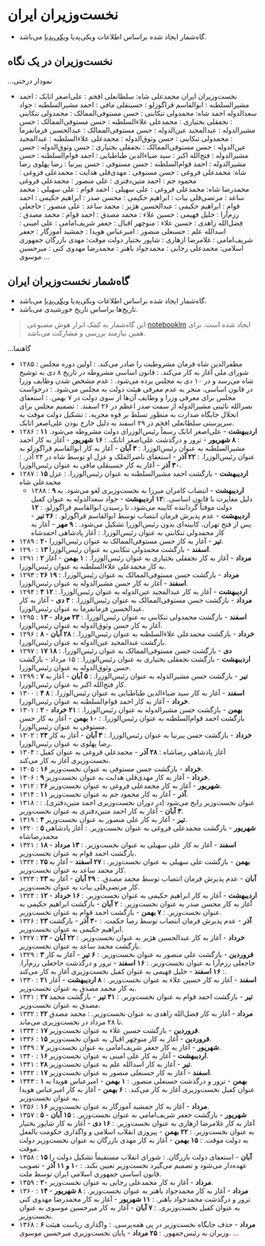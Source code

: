 # نخست‌وزیران ایران

- گاه‌شمار ایجاد شده براساس اطلاعات ویکی‌پدیا [ویکی‌پدیا](https://w.wiki/BuoM) می‌باشد.

## نخست‌وزیران در یک نگاه

...نمودار درختی
- نخست‌وزیران ایران
محمدعلی شاه: سلطانعلی افخم
        : علی‌اصغر اتابک
        : احمد مشیرالسلطنه
        : ابوالقاسم قراگوزلو
        : حسینقلی مافی
        : احمد مشیرالسلطنه
        : جواد سعدالدوله
احمد شاه: محمدولی تنکابنی
        : حسن مستوفی‌الممالک
        : محمدولی تنکابنی
        : نجفقلی بختیاری
        : محمدعلی علاءالسلطنه
        : حسن مستوفی‌الممالک
        : حسن مشیرالدوله
        : عبدالمجید عین‌الدوله
        : حسن مستوفی‌الممالک
        : عبدالحسین فرمانفرما
        : محمدولی تنکابنی
        : حسن وثوق‌الدوله
        : محمدعلی علاءالسلطنه
        : عبدالمجید عین‌الدوله
        : حسن مستوفی‌الممالک
        : نجفقلی بختیاری
        : حسن وثوق‌الدوله
        : حسن مشیرالدوله
        : فتح‌الله اکبر
        : سید ضیاءالدین طباطبایی
        : احمد قوام‌السلطنه
        : حسن مشیرالدوله
        : احمد قوام‌السلطنه
        : حسن مستوفی
        : حسن پیرنیا
        : رضا پهلوی
رضا شاه: محمدعلی فروغی
        : حسن مستوفی
        : مهدی‌قلی هدایت
        : محمدعلی فروغی
        : محمود جم
        : احمد متین‌دفتری
        : علی منصور
        : محمدعلی فروغی           
محمدرضا شاه: محمدعلی فروغی
        : علی سهیلی
        : احمد قوام
        : علی سهیلی
        : محمد ساعد
        : مرتضی‌قلی بیات
        : ابراهیم حکیمی
        : محسن صدر
        : ابراهیم حکیمی
        : احمد قوام
        : ابراهیم حکیمی
        : عبدالحسین هژیر
        : محمد ساعد
        : علی منصور
        : حاجعلی رزم‌آرا
        : خلیل فهیمی
        : حسین علاء
        : محمد مصدق
        : احمد قوام
        : محمد مصدق
        : فضل‌الله زاهدی
        : حسین علاء
        : منوچهر اقبال
        : جعفر شریف‌امامی
        : علی امینی
        : اسدالله علم
        : حسنعلی منصور
        : امیرعباس هویدا
        : جمشید آموزگار
        : جعفر شریف‌امامی
        : غلامرضا ازهاری
        : شاپور بختیار
دولت موقت: مهدی بازرگان
جمهوری اسلامی: محمدعلی رجایی
        : محمدجواد باهنر
        : محمدرضا مهدوی کنی
        : میرحسین موسوی
...

## گاه‌شمار نخست‌وزیران ایران

- گاه‌شمار ایجاد شده براساس اطلاعات ویکی‌پدیا [ویکی‌پدیا](https://w.wiki/BuoM) می‌باشد.
- تاریخ‌ها براساس تاریخ خورشیدی می‌باشد.

> این گاه‌شمار به کمک ابزار هوش مصنوعی [notebooklm](https://notebooklm.google.com) ایجاد شده است. برای همین نیازمند بررسی و مشارکت می‌باشد.

...گاهنما
- ۱۲۸۵
  : مظفرالدین شاه فرمان مشروطیت را صادر می‌کند.
  : اولین دوره مجلس شورای ملی آغاز به کار می‌کند.
  : قانون اساسی مشروطه در تاریخ ۸ دی به توشیح شاه می‌رسد و در ۱۰ دی به مجلس برده می‌شود.
  : عدم مشخص شدن وظایف وزرا در قانون اساسی، منجر به عدم معرفی هیئت دولت به مجلس می‌شود.
  : درخواست مجلس برای معرفی وزرا و وظایف آن‌ها از سوی دولت در ۷ بهمن.
  : استعفای نصرالله نائینی مشیرالدوله از سمت صدر اعظم در ۲۶ اسفند.
  : تصمیم مجلس برای انحلال جایگاه صدارت به منظور تسلط بر قوه مجریه.
  : تشکیل دولت موقت به سرپرستی سلطانعلی افخم در ۲۹ اسفند به دلیل خارج بودن علی‌اصغر اتابک.
- ۱۲۸۶
  : **۱۱ اردیبهشت** - علی‌اصغر اتابک رسماً رئیس‌الوزرای دولت مشروطه می‌شود.
  : **۸ شهریور** - ترور و درگذشت علی‌اصغر اتابک.
  : **۱۶ شهریور** - آغاز به کار احمد مشیرالسلطنه به عنوان رئیس‌الوزرا.
  : **۳ آبان** - آغاز به کار ابوالقاسم قراگوزلو به عنوان رئیس‌الوزرا.
  :  **۲۲ آذر** - استعفای ناصرالملک و عزل او توسط شاه در ۲۴ آذر.
  : **۳۰ آذر** - آغاز به کار حسینقلی مافی به عنوان رئیس‌الوزرا.
- ۱۲۸۷
  : **۱۵ اردیبهشت** - بازگشت احمد مشیرالسلطنه به عنوان رئیس‌الوزرا.
  : عزل محمدعلی شاه
  - ۱۲۸۸
  : **۹ اردیبهشت** - انتصاب کامران میرزا به نخست‌وزیری لغو می‌شود. به دلیل مغایرت با قانون اساسی.
  :**۱۲ اردیبهشت** - جواد سعدالدوله به عنوان کفیل دولت موقتاً گرداننده کابینه می‌شود، تا رسیدن ابوالقاسم قراگوزلو.
  : **۱۲ اردیبهشت** - عدم پذیرش فرمان انتصاب توسط ابوالقاسم قراگوزلو.
  : **۲۶ تیر** - پس از فتح تهران، کابینه‌ای بدون رئیس‌الوزرا تشکیل می‌شود.
  : **۹ مهر** - آغاز به کار محمدولی تنکابنی به عنوان رئیس‌الوزرا.
  : آغاز پادشاهی احمدشاه
- ۱۲۸۹
  : **۲۰ تیر** - آغاز به کار حسن مستوفی‌الممالک به عنوان رئیس‌الوزرا.
- ۱۲۹۰
  : **۱۳ اسفند** - بازگشت محمدولی تنکابنی به عنوان رئیس‌الوزرا.
- ۱۲۹۱
  : **۲ مرداد** - آغاز به کار نجفقلی بختیاری به عنوان رئیس‌الوزرا.
  : **۱ بهمن** - آغاز به کار محمدعلی علاءالسلطنه به عنوان رئیس‌الوزرا.
- ۱۲۹۳
  : **۲۶ مرداد** - بازگشت حسن مستوفی‌الممالک به عنوان رئیس‌الوزرا.
  : **۱۹ اسفند** - آغاز به کار حسن مشیرالدوله به عنوان رئیس‌الوزرا.
- ۱۲۹۴
  : **۴ اردیبهشت** - آغاز به کار عبدالمجید عین‌الدوله به عنوان رئیس‌الوزرا.
  : **۱۲ مرداد** - بازگشت حسن مستوفی‌الممالک به عنوان رئیس‌الوزرا.
  : **۳ دی** - آغاز به کار عبدالحسین فرمانفرما به عنوان رئیس‌الوزرا.
- ۱۲۹۵
  : **۱۳ اسفند** - بازگشت محمدولی تنکابنی به عنوان رئیس‌الوزرا.
  : **۲۳ مرداد** - آغاز به کار حسن وثوق‌الدوله به عنوان رئیس‌الوزرا.
- ۱۲۹۶
  : **۸ خرداد** - بازگشت محمدعلی علاءالسلطنه به عنوان رئیس‌الوزرا.
  : **۲۸ آبان** - بازگشت عبدالمجید عین‌الدوله به عنوان رئیس‌الوزرا.
- ۱۲۹۷
  : **۱۷ دی** - بازگشت حسن مستوفی‌الممالک به عنوان رئیس‌الوزرا.
  : **۱۸ اردیبهشت** - بازگشت نجفقلی بختیاری به عنوان رئیس‌الوزرا.
  : ۱۵ مرداد - بازگشت حسن وثوق‌الدوله به عنوان رئیس‌الوزرا.
- ۱۲۹۹
  : **۷ تیر** - بازگشت حسن مشیرالدوله به عنوان رئیس‌الوزرا.
  : **۵ آبان** - آغاز به کار فتح‌الله اکبر به عنوان رئیس‌الوزرا.
- ۱۳۰۰
  : **۴ اسفند** - آغاز به کار سید ضیاءالدین طباطبایی به عنوان رئیس‌الوزرا.
  : **۸ خرداد** - آغاز به کار احمد قوام‌السلطنه به عنوان رئیس‌الوزرا.
- ۱۳۰۱
  : **۲ بهمن** - بازگشت حسن مشیرالدوله به عنوان رئیس‌الوزرا.
  : **۲۱ خرداد** - بازگشت احمد قوام‌السلطنه به عنوان رئیس‌الوزرا.
  : **۱۰ بهمن** - آغاز به کار حسن مستوفی به عنوان رئیس‌الوزرا.
- ۱۳۰۲
  : **۲۴ خرداد** - بازگشت حسن پیرنیا به عنوان رئیس‌الوزرا.
  : **۳ آبان** - آغاز به کار رضا پهلوی به عنوان رئیس‌الوزرا.
- ۱۳۰۴
  : آغاز پادشاهی رضاشاه
  : **۲۸ آذر** - محمدعلی فروغی به عنوان کفیل نخست‌وزیری آغاز به کار می‌کند.
- ۱۳۰۵
  : **۱۶ خرداد** - بازگشت حسن مستوفی به عنوان نخست‌وزیر.
- ۱۳۰۶
  : **۹ خرداد** - آغاز به کار مهدی‌قلی هدایت به عنوان نخست‌وزیر.
- ۱۳۱۲
  : **۲۶ شهریور** - آغاز به کار محمدعلی فروغی به عنوان نخست‌وزیر.
- ۱۳۱۴
  : **۱۱ آذر** - آغاز به کار محمود جم به عنوان نخست‌وزیر.
- ۱۳۱۸
  : عنوان نخست‌وزیر رایج می‌شود (در دوران نخست‌وزیری احمد متین‌دفتری).
  : **۳ آبان** - آغاز به کار احمد متین‌دفتری به عنوان نخست‌وزیر.
- ۱۳۱۹
  : **۴ تیر** - آغاز به کار علی منصور به عنوان نخست‌وزیر.
- ۱۳۲۰
  : **۵ شهریور** - بازگشت محمدعلی فروغی به عنوان نخست‌وزیر.
  : آغاز پادشاهی محمدرضاشاه
- ۱۳۲۱
  : **۱۸ اسفند** - آغاز به کار علی سهیلی به عنوان نخست‌وزیر.
  : **۱۳ مرداد** - بازگشت احمد قوام به عنوان نخست‌وزیر.
- ۱۳۲۲
  : **۲۵ بهمن** - بازگشت علی سهیلی به عنوان نخست‌وزیر.
  : **۲۷ اسفند** - آغاز به کار محمد ساعد به عنوان نخست‌وزیر.
- ۱۳۲۳
  : **۲۳ آبان** - عدم پذیرش فرمان انتصاب توسط محمد مصدق.
  : **۲۹ آبان** - آغاز به کار مرتضی‌قلی بیات به عنوان نخست‌وزیر.
- ۱۳۲۴
  : **۱۲ اردیبهشت** - آغاز به کار ابراهیم حکیمی به عنوان نخست‌وزیر.
  : **۱۶ خرداد** - آغاز به کار محسن صدر به عنوان نخست‌وزیر.
  : **۲ آبان** - بازگشت ابراهیم حکیمی به عنوان نخست‌وزیر.
  : **۷ بهمن** - بازگشت احمد قوام به عنوان نخست‌وزیر.
- ۱۳۲۶
  : **۲۳ آذر** - عدم پذیرش فرمان انتصاب توسط رضا حکمت.
  : **۳۰ آذر** - بازگشت ابراهیم حکیمی به عنوان نخست‌وزیر.
- ۱۳۲۷
  : **۲۳ خرداد** - آغاز به کار عبدالحسین هژیر به عنوان نخست‌وزیر.
  : **۲۲ آبان** - بازگشت محمد ساعد به عنوان نخست‌وزیر.
- ۱۳۲۹
  : **۳ فروردین** - بازگشت علی منصور به عنوان نخست‌وزیر.
  : **۶ تیر** - آغاز به کار حاجعلی رزم‌آرا به عنوان نخست‌وزیر.
  : **۱۶ اسفند** - ترور و درگذشت حاجعلی رزم‌آرا.
  : **۱۶ اسفند** - خلیل فهیمی به عنوان کفیل نخست‌وزیری آغاز به کار می‌کند.
- ۱۳۳۰
  : **۲۱ اسفند** - آغاز به کار حسین علاء به عنوان نخست‌وزیر.
  : **۸ اردیبهشت** - آغاز به کار محمد مصدق به عنوان نخست‌وزیر.
- ۱۳۳۱
  : **۲۷ تیر** - بازگشت احمد قوام به عنوان نخست‌وزیر.
  : **۳۱ تیر** - بازگشت محمد مصدق به عنوان نخست‌وزیر.
- ۱۳۳۲
  : **۲۲ مرداد** - آغاز به کار فضل‌الله زاهدی به عنوان نخست‌وزیر.
  : محمد مصدق تا ۲۸ مرداد در نخست‌وزیری می‌ماند.
- ۱۳۳۴
  : **۱۷ فروردین** - بازگشت حسین علاء به عنوان نخست‌وزیر.
- ۱۳۳۶
  : **۱۵ فروردین** - آغاز به کار منوچهر اقبال به عنوان نخست‌وزیر.
- ۱۳۳۹
  : **۷ شهریور** - آغاز به کار جعفر شریف‌امامی به عنوان نخست‌وزیر.
- ۱۳۴۰
  : **۱۶ اردیبهشت** - آغاز به کار علی امینی به عنوان نخست‌وزیر.
- ۱۳۴۱
  : **۲۸ تیر** - آغاز به کار اسدالله علم به عنوان نخست‌وزیر.
- ۱۳۴۲
  : **۱۷ اسفند** - آغاز به کار حسنعلی منصور به عنوان نخست‌وزیر.
- ۱۳۴۳
  : **۱ بهمن** - ترور و درگذشت حسنعلی منصور.
  : **۱ بهمن** - امیرعباس هویدا به عنوان کفیل نخست‌وزیری آغاز به کار می‌کند.
  : **۶ بهمن** - آغاز به کار امیرعباس هویدا به عنوان نخست‌وزیر.
- ۱۳۵۶
  : **۱۶ مرداد** - آغاز به کار جمشید آموزگار به عنوان نخست‌وزیر.
- ۱۳۵۷
  : **۵ شهریور** - بازگشت جعفر شریف‌امامی به عنوان نخست‌وزیر.
  : **۱۵ آبان** - آغاز به کار غلامرضا ازهاری به عنوان نخست‌وزیر.
  : **۱۶ دی** - آغاز به کار شاپور بختیار به عنوان نخست‌وزیر.
  : **۲۲ بهمن** - پیروزی انقلاب اسلامی و واگذاری حکومت بالفعل به دولت موقت.
  : **۱۵ بهمن** - آغاز به کار مهدی بازرگان به عنوان نخست‌وزیر دولت موقت.
- ۱۳۵۸
  : **۱۵ آبان** - استعفای دولت بازرگان.
  : شورای انقلاب مستقیماً تشکیل دولت را عهده‌دار می‌شود و تصمیم می‌گیرد نخست‌وزیر تعیین نکند.
  : **۱۰ و ۱۱ آذر** - تصویب قانون اساسی جمهوری اسلامی ایران توسط ملت.
- ۱۳۵۹
  : **۲۰ مرداد** - آغاز به کار محمدعلی رجایی به عنوان نخست‌وزیر.
- ۱۳۶۰
  : **۱۴ مرداد** - آغاز به کار محمدجواد باهنر به عنوان نخست‌وزیر.
  : **۸ شهریور** - ترور و درگذشت محمدجواد باهنر.
  : **۱۱ شهریور** - آغاز به کار محمدرضا مهدوی کنی به عنوان کفیل نخست‌وزیری.
  : **۷ آبان** - آغاز به کار میرحسین موسوی به عنوان نخست‌وزیر.
- ۱۳۶۸
  : **۶ مرداد** - حذف جایگاه نخست‌وزیر در پی همه‌پرسی.
  : واگذاری ریاست هیئت وزیران به رئیس‌جمهور.
  : **۲۵ مرداد** - پایان نخست‌وزیری میرحسین موسوی.
  ...
